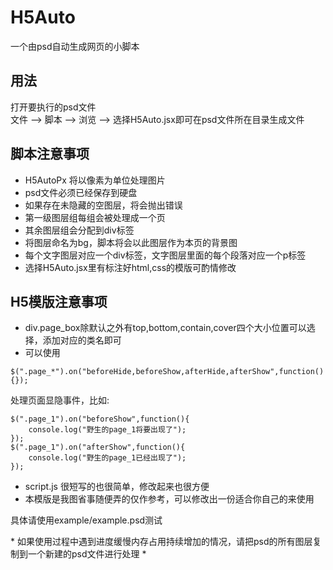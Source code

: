 # H5Auto  
一个由psd自动生成网页的小脚本  

## 用法  
打开要执行的psd文件  
文件 --> 脚本 --> 浏览 --> 选择H5Auto.jsx即可在psd文件所在目录生成文件
 
## 脚本注意事项
* H5AutoPx 将以像素为单位处理图片  
* psd文件必须已经保存到硬盘  
* 如果存在未隐藏的空图层，将会抛出错误
* 第一级图层组每组会被处理成一个页
* 其余图层组会分配到div标签
* 将图层命名为bg，脚本将会以此图层作为本页的背景图
* 每个文字图层对应一个div标签，文字图层里面的每个段落对应一个p标签
* 选择H5Auto.jsx里有标注好html,css的模版可酌情修改

## H5模版注意事项
* div.page_box除默认之外有top,bottom,contain,cover四个大小位置可以选择，添加对应的类名即可
* 可以使用
```
$(".page_*").on("beforeHide,beforeShow,afterHide,afterShow",function(){});
```
处理页面显隐事件，比如:
```
$(".page_1").on("beforeShow",function(){
	console.log("野生的page_1将要出现了"); 
});
$(".page_1").on("afterShow",function(){
	console.log("野生的page_1已经出现了"); 
});
```
* script.js 很短写的也很简单，修改起来也很方便
* 本模版是我图省事随便弄的仅作参考，可以修改出一份适合你自己的来使用

具体请使用example/example.psd测试  

\* 如果使用过程中遇到进度缓慢内存占用持续增加的情况，请把psd的所有图层复制到一个新建的psd文件进行处理 \*
